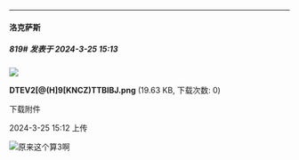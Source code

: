 ﻿
*****

####  洛克萨斯  
##### 819#       发表于 2024-3-25 15:13

<img src="https://img.saraba1st.com/forum/202403/25/151256aqnq799s96ej4mv6.png" referrerpolicy="no-referrer">

<strong>DTEV2[@(H]9[KNCZ)TTBIBJ.png</strong> (19.63 KB, 下载次数: 0)

下载附件

2024-3-25 15:12 上传

<img src="https://static.saraba1st.com/image/smiley/face2017/068.png" referrerpolicy="no-referrer">原来这个算3啊

